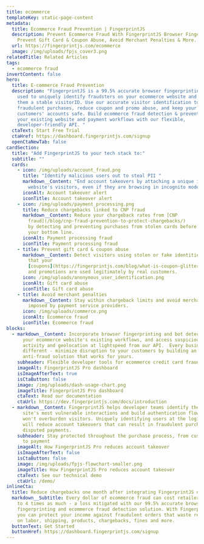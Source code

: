 ```yaml
---
title: ecommerce
templateKey: static-page-content
metadata:
  title: Ecommerce Fraud Prevention | FingerprintJS
  description: Prevent Ecommerce Fraud With FingerprintJS Browser Fingerprinting.
    Prevent Gift Card & Coupon Abuse, Avoid Merchant Penalties & More.
  url: https://fingerprintjs.com/ecommerce
  image: /img/uploads/fpjs_cover3.png
relatedTitle: Related Articles
tags:
  - ecommerce fraud
invertContent: false
hero:
  title: E-commerce Fraud Prevention
  description: "FingerprintJS is a 99.5% accurate browser fingerprinting service
    used to uniquely identify fraudsters on your ecommerce website and assign
    them a stable visitorID. Use our accurate visitor identification to stop
    fraudulent purchases, reduce coupon and promo abuse, and keep your
    customers' accounts safe. Build ecommerce fraud detection & prevention into
    your existing website and payment workflows with our flexible,
    developer-friendly API. "
  ctaText: Start Free Trial
  ctaHref: https://dashboard.fingerprintjs.com/signup
  openCtaNewTab: false
cardSection:
  title: "Add FingerprintJS to your tech stack to:"
  subtitle: ""
  cards:
    - icon: /img/uploads/account_fraud.png
      title: "Identify malicious users out to steal PII "
      markdown__Content: "End account takeovers by attaching a unique identity to your
        website's visitors, even if they are browsing in incognito mode. "
      iconAlt: Account takeover alert
      iconTitle: Account takeover alert
    - icon: /img/uploads/payment_processing.png
      title: Reduce chargebacks linked to CNP fraud
      markdown__Content: Reduce your chargeback rates from [CNP
        fraud](/blog/cnp-fraud-prevention-to-protect-chargebacks/)
        by detecting and preventing purchases from stolen cards before they hurt
        your bottom line.
      iconAlt: Payment processing fraud
      iconTitle: Payment processing fraud
    - title: Prevent gift card & coupon abuse
      markdown__Content: Detect visitors using stolen or fake identities to ensure
        that your
        [coupons](https://fingerprintjs.com/blog/what-is-coupon-glittering-and-how-can-it-harm-businesses/)
        and promotions are used legitimately by real customers.
      icon: /img/uploads/anonymous_user_identification.png
      iconAlt: Gift card abuse
      iconTitle: Gift card abuse
    - title: Avoid merchant penalties
      markdown__Content: Stay within chargeback limits and avoid merchant penalties
        imposed by payment service providers.
      icon: /img/uploads/commerce.png
      iconAlt: Ecommerce fraud
      iconTitle: Ecommerce fraud
blocks:
  - markdown__Content: Incorporate browser fingerprinting and bot detection into
      your ecommerce website's existing workflows, and access suspicious visitor
      activity and geolocation at lightspeed from our API.  Every business is
      different - minimize disruption to your customers by building an
      anti-fraud solution that works for yours.
    subheader: Flexible developer tools for ecommerce credit card fraud prevention
    imageAlt: FingerprintJS Pro dashboard
    isImageAfterText: true
    isCtaButton: false
    image: /img/uploads/dash-usage-chart.png
    imageTitle: FingerprintJS Pro dashboard
    ctaText: Read our documentation
    ctaUrl: https://dev.fingerprintjs.com/docs/introduction
  - markdown__Content: FingerprintJS helps developer teams identify their ecommerce
      site's most vulnerable interactions and build authentication flows that
      won't overburden visitors. Uniquely identifying users at the login stage
      will reduce account takeovers that can result in fraudulent purchases and
      disputed payments.
    subheader: Stay protected throughout the purchase process, from customer login
      to payment
    imageAlt: How FingerprintJS Pro reduces account takeover
    isImageAfterText: false
    isCtaButton: false
    image: /img/uploads/fpjs-flowchart-smaller.png
    imageTitle: How FingerprintJS Pro reduces account takeover
    ctaText: See our technical demo
    ctaUrl: /demo/
inlineCta:
  title: Reduce chargebacks one month after integrating FingerprintJS on your website.
  markdown__Subtitle: Every dollar of ecommerce fraud can cost retailers between 3
    to 4 times as much - a loss mitigated with our 99.5% accurate browser
    fingerprinting and ecommerce fraud detection solution. With FingerprintJS,
    you can protect your income against fraudulent orders that waste resources
    on labor, shipping, products, chargebacks, fines and more.
  buttonText: Get Started
  buttonHref: https://dashboard.fingerprintjs.com/signup
---
```

